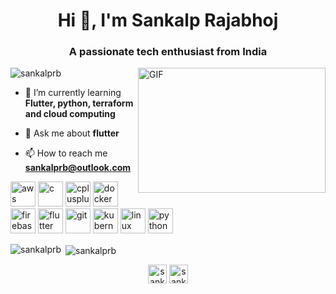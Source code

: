 <h1 align="center">Hi 👋, I'm Sankalp Rajabhoj</h1>
<h3 align="center">A passionate tech enthusiast from India</h3>
<img align="right" alt="GIF" src="https://media.giphy.com/media/IpeYSEZshTefe/giphy.gif" width="300px" height="200px"/>

<p align="left"> <img src="https://komarev.com/ghpvc/?username=sankalprb" alt="sankalprb" /> </p>

- 🌱 I’m currently learning **Flutter, python, terraform and cloud computing**

- 💬 Ask me about **flutter**

- 📫 How to reach me **sankalprb@outlook.com**

<p align="left"><img src="https://devicons.github.io/devicon/devicon.git/icons/amazonwebservices/amazonwebservices-original-wordmark.svg" alt="aws" width="40" height="40"/> <img src="https://devicons.github.io/devicon/devicon.git/icons/c/c-original.svg" alt="c" width="40" height="40"/> <img src="https://devicons.github.io/devicon/devicon.git/icons/cplusplus/cplusplus-original.svg" alt="cplusplus" width="40" height="40"/> <img src="https://devicons.github.io/devicon/devicon.git/icons/docker/docker-original-wordmark.svg" alt="docker" width="40" height="40"/> <img src="https://www.vectorlogo.zone/logos/firebase/firebase-icon.svg" alt="firebase" width="40" height="40"/> <img src="https://www.vectorlogo.zone/logos/flutterio/flutterio-icon.svg" alt="flutter" width="40" height="40"/> <img src="https://www.vectorlogo.zone/logos/git-scm/git-scm-icon.svg" alt="git" width="40" height="40"/> <img src="https://www.vectorlogo.zone/logos/kubernetes/kubernetes-icon.svg" alt="kubernetes" width="40" height="40"/> <img src="https://devicons.github.io/devicon/devicon.git/icons/linux/linux-original.svg" alt="linux" width="40" height="40"/> <img src="https://devicons.github.io/devicon/devicon.git/icons/python/python-original.svg" alt="python" width="40" height="40"/></p>

<p><img align="left" src="https://github-readme-stats.vercel.app/api/top-langs/?username=sankalprb&layout=compact&hide=html" alt="sankalprb" /></p>

<p>&nbsp;<img align="center" src="https://github-readme-stats.vercel.app/api?username=sankalprb&show_icons=true" alt="sankalprb" /></p>

<p align="center">
<a href="https://twitter.com/sankalp_raj29" target="blank"><img align="center" src="https://cdn.jsdelivr.net/npm/simple-icons@3.0.1/icons/twitter.svg" alt="sankalp_raj29" height="30" width="30" /></a>
<a href="https://www.linkedin.com/in/sankalp-rajabhoj-a570681ab/" target="blank"><img align="center" src="https://cdn.jsdelivr.net/npm/simple-icons@3.0.1/icons/linkedin.svg" alt="sankalp rajabhoj" height="30" width="30" /></a>
</p>
